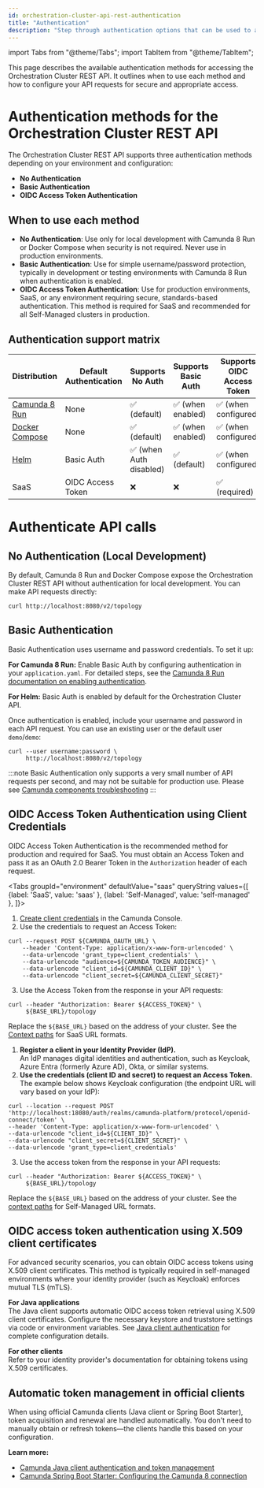 ```yaml
---
id: orchestration-cluster-api-rest-authentication
title: "Authentication"
description: "Step through authentication options that can be used to access the Orchestration Cluster REST API."
---
```


import Tabs from "@theme/Tabs";
import TabItem from "@theme/TabItem";

This page describes the available authentication methods for accessing the Orchestration Cluster REST API. It outlines when to use each method and how to configure your API requests for secure and appropriate access.

# Authentication methods for the Orchestration Cluster REST API

The Orchestration Cluster REST API supports three authentication methods depending on your environment and configuration:

- **No Authentication**
- **Basic Authentication**
- **OIDC Access Token Authentication**

## When to use each method

- **No Authentication**: Use only for local development with Camunda 8 Run or Docker Compose when security is not required. Never use in production environments.
- **Basic Authentication**: Use for simple username/password protection, typically in development or testing environments with Camunda 8 Run when authentication is enabled.
- **OIDC Access Token Authentication**: Use for production environments, SaaS, or any environment requiring secure, standards-based authentication. This method is required for SaaS and recommended for all Self-Managed clusters in production.

## Authentication support matrix

| Distribution                                                                           | Default Authentication | Supports No Auth        | Supports Basic Auth | Supports OIDC Access Token |
| -------------------------------------------------------------------------------------- | ---------------------- | ----------------------- | ------------------- | -------------------------- |
| [Camunda 8 Run](../../self-managed/quickstart/developer-quickstart/c8run.md)           | None                   | ✅ (default)            | ✅ (when enabled)   | ✅ (when configured)       |
| [Docker Compose](../../self-managed/quickstart/developer-quickstart/docker-compose.md) | None                   | ✅ (default)            | ✅ (when enabled)   | ✅ (when configured)       |
| [Helm](/self-managed/deployment/helm/install/quick-install.md)                         | Basic Auth             | ✅ (when Auth disabled) | ✅ (default)        | ✅ (when configured)       |
| SaaS                                                                                   | OIDC Access Token      | ❌                      | ❌                  | ✅ (required)              |

# Authenticate API calls

## No Authentication (Local Development)

By default, Camunda 8 Run and Docker Compose expose the Orchestration Cluster REST API without authentication for local development. You can make API requests directly:

```shell
curl http://localhost:8080/v2/topology
```

## Basic Authentication

Basic Authentication uses username and password credentials. To set it up:

**For Camunda 8 Run:**
Enable Basic Auth by configuring authentication in your `application.yaml`. For detailed steps, see the [Camunda 8 Run documentation on enabling authentication](../../self-managed/quickstart/developer-quickstart/c8run.md#enable-authentication-and-authorization).

**For Helm:**
Basic Auth is enabled by default for the Orchestration Cluster API.

Once authentication is enabled, include your username and password in each API request. You can use an existing user or the default user `demo`/`demo`:

```shell
curl --user username:password \
     http://localhost:8080/v2/topology
```

:::note
Basic Authentication only supports a very small number of API requests per second, and may not be suitable for production use.
Please see
[Camunda components troubleshooting](/self-managed/operational-guides/troubleshooting.md)
:::

## OIDC Access Token Authentication using Client Credentials

OIDC Access Token Authentication is the recommended method for production and required for SaaS. You must obtain an Access Token and pass it as an OAuth 2.0 Bearer Token in the `Authorization` header of each request.

<Tabs groupId="environment" defaultValue="saas" queryString values={[
{label: 'SaaS', value: 'saas' },
{label: 'Self-Managed', value: 'self-managed' },
]}>

<TabItem value="saas">

1. [Create client credentials](/components/console/manage-clusters/manage-api-clients.md#create-a-client) in the Camunda Console.
2. Use the credentials to request an Access Token:

```shell
curl --request POST ${CAMUNDA_OAUTH_URL} \
    --header 'Content-Type: application/x-www-form-urlencoded' \
    --data-urlencode 'grant_type=client_credentials' \
    --data-urlencode "audience=${CAMUNDA_TOKEN_AUDIENCE}" \
    --data-urlencode "client_id=${CAMUNDA_CLIENT_ID}" \
    --data-urlencode "client_secret=${CAMUNDA_CLIENT_SECRET}"
```

3. Use the Access Token from the response in your API requests:

```shell
curl --header "Authorization: Bearer ${ACCESS_TOKEN}" \
     ${BASE_URL}/topology
```

Replace the `${BASE_URL}` based on the address of your cluster. See the [Context paths](orchestration-cluster-api-rest-overview.md#context-paths) for SaaS URL formats.

</TabItem>

<TabItem value="self-managed">

1. **Register a client in your Identity Provider (IdP).**  
   An IdP manages digital identities and authentication, such as Keycloak, Azure Entra (formerly Azure AD), Okta, or similar systems.
2. **Use the credentials (client ID and secret) to request an Access Token.**  
   The example below shows Keycloak configuration (the endpoint URL will vary based on your IdP):

```shell
curl --location --request POST 'http://localhost:18080/auth/realms/camunda-platform/protocol/openid-connect/token' \
--header 'Content-Type: application/x-www-form-urlencoded' \
--data-urlencode "client_id=${CLIENT_ID}" \
--data-urlencode "client_secret=${CLIENT_SECRET}" \
--data-urlencode 'grant_type=client_credentials'
```

3. Use the access token from the response in your API requests:

```shell
curl --header "Authorization: Bearer ${ACCESS_TOKEN}" \
     ${BASE_URL}/topology
```

Replace the `${BASE_URL}` based on the address of your cluster. See the [context paths](orchestration-cluster-api-rest-overview.md#context-paths) for Self-Managed URL formats.

</TabItem>

</Tabs>

## OIDC access token authentication using X.509 client certificates

For advanced security scenarios, you can obtain OIDC access tokens using X.509 client certificates. This method is typically required in self-managed environments where your identity provider (such as Keycloak) enforces mutual TLS (mTLS).

**For Java applications**  
The Java client supports automatic OIDC access token retrieval using X.509 client certificates. Configure the necessary keystore and truststore settings via code or environment variables. See [Java client authentication](../java-client/getting-started.md#oidc-access-token-authentication-with-x509-client-certificate) for complete configuration details.

**For other clients**  
Refer to your identity provider's documentation for obtaining tokens using X.509 certificates.

## Automatic token management in official clients

When using official Camunda clients (Java client or Spring Boot Starter), token acquisition and renewal are handled automatically. You don't need to manually obtain or refresh tokens—the clients handle this based on your configuration.

**Learn more:**

- [Camunda Java client authentication and token management](./../java-client/getting-started.md)
- [Camunda Spring Boot Starter: Configuring the Camunda 8 connection](../camunda-spring-boot-starter/getting-started.md#configuring-the-camunda-8-connection)
